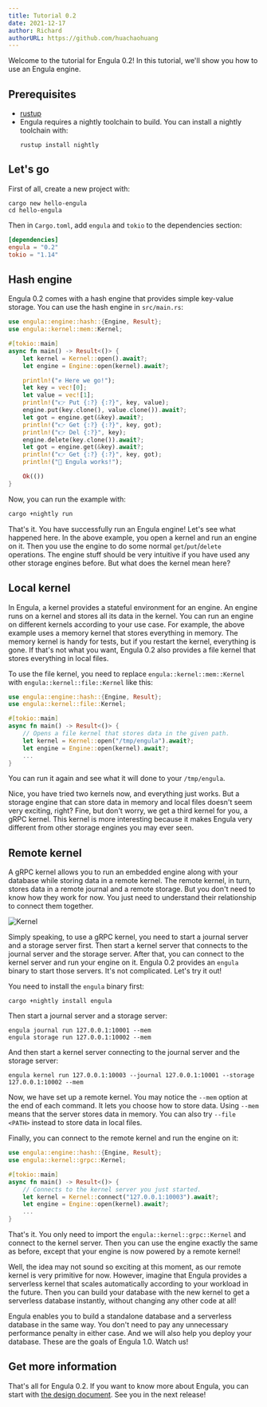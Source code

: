 ```yaml
---
title: Tutorial 0.2
date: 2021-12-17
author: Richard
authorURL: https://github.com/huachaohuang
---
```


Welcome to the tutorial for Engula 0.2! In this tutorial, we'll show you how to use an Engula engine.

## Prerequisites

- [rustup](https://rustup.rs/)
- Engula requires a nightly toolchain to build. You can install a nightly toolchain with:
  ```
  rustup install nightly
  ```

## Let's go

First of all, create a new project with:

```
cargo new hello-engula
cd hello-engula
```

Then in `Cargo.toml`, add `engula` and `tokio` to the dependencies section:

```toml
[dependencies]
engula = "0.2"
tokio = "1.14"
```

## Hash engine

Engula 0.2 comes with a hash engine that provides simple key-value storage. You can use the hash engine in `src/main.rs`:

```rust
use engula::engine::hash::{Engine, Result};
use engula::kernel::mem::Kernel;

#[tokio::main]
async fn main() -> Result<()> {
    let kernel = Kernel::open().await?;
    let engine = Engine::open(kernel).await?;

    println!("✊ Here we go!");
    let key = vec![0];
    let value = vec![1];
    println!("👉 Put {:?} {:?}", key, value);
    engine.put(key.clone(), value.clone()).await?;
    let got = engine.get(&key).await?;
    println!("👉 Get {:?} {:?}", key, got);
    println!("👉 Del {:?}", key);
    engine.delete(key.clone()).await?;
    let got = engine.get(&key).await?;
    println!("👉 Get {:?} {:?}", key, got);
    println!("🤟 Engula works!");

    Ok(())
}
```

Now, you can run the example with:

```sh
cargo +nightly run
```

That's it. You have successfully run an Engula engine! Let's see what happened here. In the above example, you open a kernel and run an engine on it. Then you use the engine to do some normal `get`/`put`/`delete` operations. The engine stuff should be very intuitive if you have used any other storage engines before. But what does the kernel mean here?

## Local kernel

In Engula, a kernel provides a stateful environment for an engine. An engine runs on a kernel and stores all its data in the kernel. You can run an engine on different kernels according to your use case. For example, the above example uses a memory kernel that stores everything in memory. The memory kernel is handy for tests, but if you restart the kernel, everything is gone. If that's not what you want, Engula 0.2 also provides a file kernel that stores everything in local files.

To use the file kernel, you need to replace `engula::kernel::mem::Kernel` with `engula::kernel::file::Kernel` like this:

```rust
use engula::engine::hash::{Engine, Result};
use engula::kernel::file::Kernel;

#[tokio::main]
async fn main() -> Result<()> {
    // Opens a file kernel that stores data in the given path.
    let kernel = Kernel::open("/tmp/engula").await?;
    let engine = Engine::open(kernel).await?;
    ...
}
```

You can run it again and see what it will done to your `/tmp/engula`.

Nice, you have tried two kernels now, and everything just works. But a storage engine that can store data in memory and local files doesn't seem very exciting, right? Fine, but don't worry, we get a third kernel for you, a gRPC kernel. This kernel is more interesting because it makes Engula very different from other storage engines you may ever seen.

## Remote kernel

A gRPC kernel allows you to run an embedded engine along with your database while storing data in a remote kernel. The remote kernel, in turn, stores data in a remote journal and a remote storage. But you don't need to know how they work for now. You just need to understand their relationship to connect them together.

![Kernel](/img/tutorial-0.2/kernel.drawio.svg)

Simply speaking, to use a gRPC kernel, you need to start a journal server and a storage server first. Then start a kernel server that connects to the journal server and the storage server. After that, you can connect to the kernel server and run your engine on it. Engula 0.2 provides an `engula` binary to start those servers. It's not complicated. Let's try it out!

You need to install the `engula` binary first:

```
cargo +nightly install engula
```

Then start a journal server and a storage server:

```
engula journal run 127.0.0.1:10001 --mem
engula storage run 127.0.0.1:10002 --mem
```

And then start a kernel server connecting to the journal server and the storage server:

```
engula kernel run 127.0.0.1:10003 --journal 127.0.0.1:10001 --storage 127.0.0.1:10002 --mem
```

Now, we have set up a remote kernel. You may notice the `--mem` option at the end of each command. It lets you choose how to store data. Using `--mem` means that the server stores data in memory. You can also try `--file <PATH>` instead to store data in local files.

Finally, you can connect to the remote kernel and run the engine on it:

```rust
use engula::engine::hash::{Engine, Result};
use engula::kernel::grpc::Kernel;

#[tokio::main]
async fn main() -> Result<()> {
    // Connects to the kernel server you just started.
    let kernel = Kernel::connect("127.0.0.1:10003").await?;
    let engine = Engine::open(kernel).await?;
    ...
}
```

That's it. You only need to import the `engula::kernel::grpc::Kernel` and connect to the kernel server. Then you can use the engine exactly the same as before, except that your engine is now powered by a remote kernel!

Well, the idea may not sound so exciting at this moment, as our remote kernel is very primitive for now. However, imagine that Engula provides a serverless kernel that scales automatically according to your workload in the future. Then you can build your database with the new kernel to get a serverless database instantly, without changing any other code at all!

Engula enables you to build a standalone database and a serverless database in the same way. You don't need to pay any unnecessary performance penalty in either case. And we will also help you deploy your database. These are the goals of Engula 1.0. Watch us!

## Get more information

That's all for Engula 0.2. If you want to know more about Engula, you can start with [the design document](https://github.com/engula/engula/blob/main/docs/design.md). See you in the next release!
